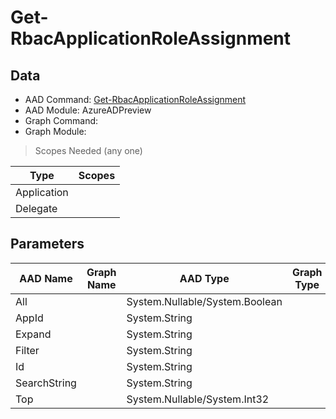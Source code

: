 # Get-RbacApplicationRoleAssignment

## Data

+ AAD Command: [Get-RbacApplicationRoleAssignment](https://docs.microsoft.com/en-us/powershell/module/AzureADPreview/Get-RbacApplicationRoleAssignment)
+ AAD Module: AzureADPreview
+ Graph Command: 
+ Graph Module: 

> Scopes Needed (any one)

|Type|Scopes|
|---|---|
|Application||
|Delegate||

## Parameters

|AAD Name|Graph Name|AAD Type|Graph Type|Infos|
|---|---|---|---|---|
|All||System.Nullable/System.Boolean|||
|AppId||System.String|||
|Expand||System.String|||
|Filter||System.String|||
|Id||System.String|||
|SearchString||System.String|||
|Top||System.Nullable/System.Int32|||


